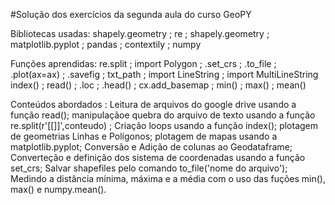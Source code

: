 #Solução dos exercícios da segunda aula do curso GeoPY

Bibliotecas usadas:
shapely.geometry ; re ; shapely.geometry ; matplotlib.pyplot ; pandas ; contextily ; numpy

Funções aprendidas:
re.split ; import Polygon ; .set_crs ; .to_file ; .plot(ax=ax) ; .savefig ; txt_path ; import LineString ; import MultiLineString
index() ; read() ; .loc ; .head() ; cx.add_basemap ; min() ; max() ; mean()

Conteúdos abordados :
Leitura de arquivos do google drive usando a função read(); manipulaçãoe quebra do arquivo de texto usando a função re.split(r'[\[\]]',conteudo) ;
Criação loops usando a função index(); plotagem de geometrias Linhas e Polígonos; plotagem de mapas usando a matplotlib.pyplot;
Conversão e Adição de colunas ao Geodataframe; Converteção e definição dos sistema de coordenadas usando a função set_crs;
Salvar shapefiles pelo comando to_file('nome do arquivo'); Medindo a distância mínima, máxima e a média com o uso das fuções min(), max() e numpy.mean().

